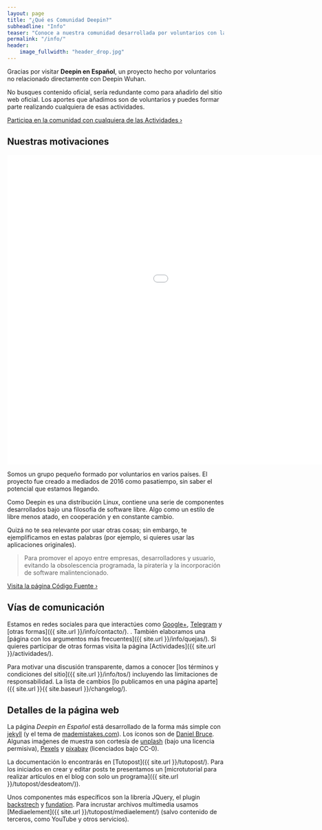 ```yaml
---
layout: page
title: "¿Qué es Comunidad Deepin?"
subheadline: "Info"
teaser: "Conoce a nuestra comunidad desarrollada por voluntarios con la intención de interaccionar al sistema operativo y proyectos relacionados a Linux."
permalink: "/info/"
header:
    image_fullwidth: "header_drop.jpg"
---
```


Gracias por visitar **Deepin en Español**, un proyecto hecho por voluntarios no relacionado directamente con Deepin Wuhan.

No busques contenido oficial, sería redundante como para añadirlo del sitio web oficial. Los aportes que añadimos son de voluntarios y puedes formar parte realizando cualquiera de esas actividades.

<a class="radius button small" href="{{ site.url }}{{ site.baseurl }}/actividades/">Participa en la comunidad con cualquiera de las Actividades ›</a>

## Nuestras motivaciones
<div class="flex-video">
        <iframe width="1280" height="720" src="//www.youtube.com/embed/dBAqsfE512g" frameborder="0" allowfullscreen></iframe>
</div>

Somos un grupo pequeño formado por voluntarios en varios países. El proyecto fue creado a mediados de 2016 como pasatiempo, sin saber el potencial que estamos llegando.

Como Deepin es una distribución Linux, contiene una serie de componentes desarrollados bajo una filosofía de software libre. Algo como un estilo de libre menos atado, en cooperación y en constante cambio.

Quizá no te sea relevante por usar otras cosas; sin embargo, te ejemplificamos en estas palabras (por ejemplo, si quieres usar las aplicaciones originales).

>Para promover el apoyo entre empresas, desarrolladores y usuario, evitando la obsolescencia programada, la piratería y la incorporación de software malintencionado.

<a class="radius button small" href="{{ site.url }}{{ site.baseurl }}/source/">Visita la página Código Fuente ›</a>

## Vías de comunicación
Estamos en redes sociales para que interactúes como [Google+](https://plus.google.com/communities/115544729561220868525), [Telegram](http://telegram.me/deepinenespanol) y [otras formas]({{ site.url }}/info/contacto/). . También elaboramos una [página con los argumentos más frecuentes]({{ site.url }}/info/quejas/). Si quieres participar de otras formas visita la página [Actividades]({{ site.url }}/actividades/).

Para motivar una discusión transparente, damos a conocer [los términos y condiciones del sitio]({{ site.url }}/info/tos/) incluyendo las limitaciones de responsabilidad. La lista de cambios [lo publicamos en una página aparte]({{ site.url }}{{ site.baseurl }}/changelog/).

## Detalles de la página web
La página *Deepin en Español* está desarrollado de la forma más simple con [jekyll](http://jekyll.org/) (y el tema de [mademistakes.com](http://mademistakes.com/work/jekyll-themes/)). Los íconos son de [Daniel Bruce](http://entypo.com/). Algunas imaǵenes de muestra son cortesía de [unplash](http://unsplash.com/) (bajo una licencia permisiva), [Pexels](https://www.pexels.com/) y [pixabay](http://pixabay.com) (licenciados bajo CC-0).

La documentación lo encontrarás en [Tutopost]({{ site.url }}/tutopost/). Para los iniciados en crear y editar posts te presentamos un [microtutorial para realizar artículos en el blog con solo un programa]({{ site.url }}/tutopost/desdeatom/)).

Unos componentes más específicos son la librería JQuery, el plugin [backstrech](http://srobbin.com/jquery-plugins/backstretch/) y [fundation](http://foundation.zurb.com/). Para incrustar archivos multimedia usamos [Mediaelement]({{ site.url }}/tutopost/mediaelement/) (salvo contenido de terceros, como YouTube y otros servicios).
